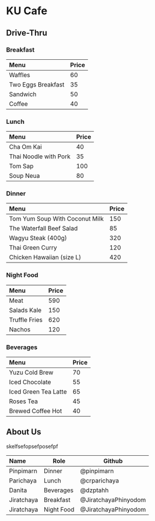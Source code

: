 # KU Cafe
## Drive-Thru
### Breakfast

| Menu               | Price |
|:-------------------|-------|
| Waffles            | 60    |
| Two Eggs Breakfast | 35    |
| Sandwich           | 50    |
| Coffee             | 40    |

### Lunch
| Menu                  | Price |
|:----------------------|-------|
| Cha Om Kai            | 40    |
| Thai Noodle with Pork | 35    |
| Tom Sap               | 100   |
| Soup Neua             | 80    |

### Dinner

| Menu                           | Price |
|:-------------------------------|-------|
| Tom Yum Soup With Coconut Milk | 150   |
| The Waterfall Beef Salad       | 85    |
| Wagyu Steak (400g)             | 320   |
| Thai Green Curry               | 120   |
| Chicken Hawaiian (size L)      | 420   |

### Night Food

| Menu                      | Price |
|:--------------------------|-------|
| Meat                      | 590   |
| Salads Kale               | 150   |
| Truffle Fries             | 620   |
| Nachos                    | 120   |

### Beverages

| Menu                     | Price    |
|:-------------------------|----------|
| Yuzu Cold Brew           | 70       |
| Iced Chocolate           | 55       |
| Iced Green Tea Latte     | 65       |
| Roses Tea                | 45       |
| Brewed Coffee Hot        | 40       |

## About Us
skelfsefopsefposefpf


| Name       | Role       | Github       |
|:-----------|------------|--------------|
| Pinpimarn  | Dinner     | @pinpimarn   |
| Parichaya  | Lunch      | @crparichaya |
| Danita     | Beverages  | @dzptahh     |
| Jiratchaya | Breakfast  | @JiratchayaPhinyodom            |
| Jiratchaya | Night Food | @JiratchayaPhinyodom            |

